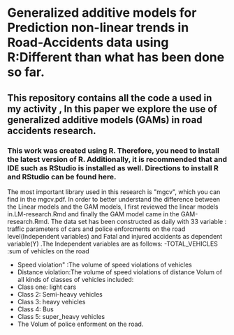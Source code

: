 # Generalized additive models for Prediction non-linear trends in Road-Accidents data using R:Different than what has been done so far.
## This repository contains all the code a used in my activity ,  In this paper we explore the use of generalized additive models (GAMs) in road  accidents research.
### This work was created using R. Therefore, you need to install the latest version of R. Additionally, it is recommended that and IDE such as RStudio is installed as well. Directions to install R and RStudio can be found here.
The most important library used in this research is "mgcv", which you can find in the mgcv.pdf.
In order to better understand the difference between the Linear models and the GAM  models, I first reviewed the linear models in.LM-research.Rmd and finally the GAM model came in the GAM-research.Rmd.
The data set has been constructed as daily with 33 variable :  
traffic parameters of cars and police enforcments on the road level(Independent variables) and Fatal and injured accidents as dependent variable(Y) .The Independent variables are as follows:
-TOTAL_VEHICLES :sum of vehicles on the road 
- Speed violation" :The volume of speed violations of vehicles
- Distance violation:The volume of speed violations of distance
Volum of all kinds of classes of vehicles included:
- Class one: light cars
- Class 2: Semi-heavy vehicles
- Class 3: heavy vehicles
- Class 4: Bus
- Class 5: super_heavy vehicles
- The Volum of police enforment on the road.
